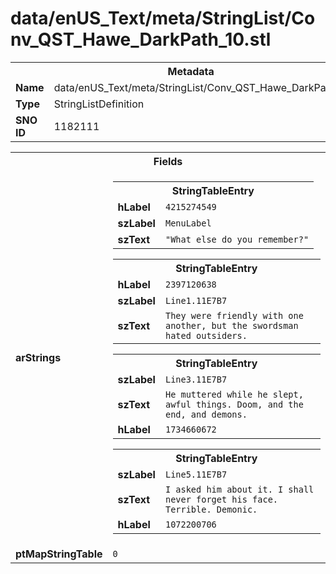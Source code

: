 <h1>data/enUS_Text/meta/StringList/Conv_QST_Hawe_DarkPath_10.stl</h1><table><tr><th colspan="100%">Metadata</th></tr><tr><td><b>Name</b></td><td>data/enUS_Text/meta/StringList/Conv_QST_Hawe_DarkPath_10.stl</td></tr><tr><td><b>Type</b></td><td>StringListDefinition</td></tr><tr><td><b>SNO ID</b></td><td>1182111</td></tr></table>

<table><tr><th colspan="100%">Fields</th></tr><tr><td><b>arStrings</b></td><td><table><tr><th colspan="100%">StringTableEntry</th></tr><tr><td><b>hLabel</b></td><td><code>4215274549</code></td></tr><tr><td><b>szLabel</b></td><td><code>MenuLabel</code></td></tr><tr><td><b>szText</b></td><td><code>"What else do you remember?"</code></td></tr></table>


<table><tr><th colspan="100%">StringTableEntry</th></tr><tr><td><b>hLabel</b></td><td><code>2397120638</code></td></tr><tr><td><b>szLabel</b></td><td><code>Line1.11E7B7</code></td></tr><tr><td><b>szText</b></td><td><code>They were friendly with one another, but the swordsman hated outsiders.</code></td></tr></table>


<table><tr><th colspan="100%">StringTableEntry</th></tr><tr><td><b>szLabel</b></td><td><code>Line3.11E7B7</code></td></tr><tr><td><b>szText</b></td><td><code>He muttered while he slept, awful things. Doom, and the end, and demons.</code></td></tr><tr><td><b>hLabel</b></td><td><code>1734660672</code></td></tr></table>


<table><tr><th colspan="100%">StringTableEntry</th></tr><tr><td><b>szLabel</b></td><td><code>Line5.11E7B7</code></td></tr><tr><td><b>szText</b></td><td><code>I asked him about it. I shall never forget his face. Terrible. Demonic.</code></td></tr><tr><td><b>hLabel</b></td><td><code>1072200706</code></td></tr></table>


</td></tr><tr><td><b>ptMapStringTable</b></td><td><code>0</code></td></tr></table>

